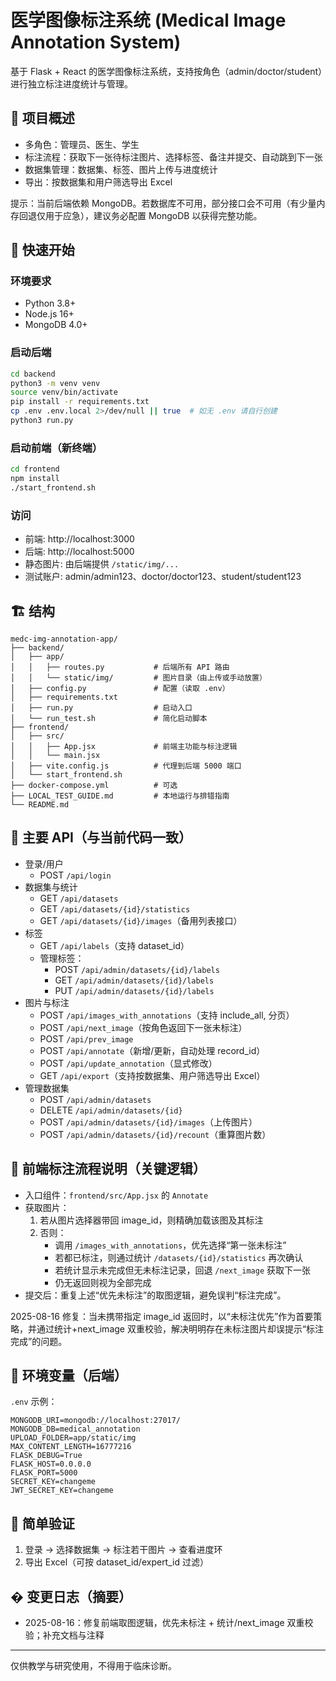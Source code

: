 # 医学图像标注系统 (Medical Image Annotation System)

基于 Flask + React 的医学图像标注系统，支持按角色（admin/doctor/student）进行独立标注进度统计与管理。

## 🎯 项目概述

- 多角色：管理员、医生、学生
- 标注流程：获取下一张待标注图片、选择标签、备注并提交、自动跳到下一张
- 数据集管理：数据集、标签、图片上传与进度统计
- 导出：按数据集和用户筛选导出 Excel

提示：当前后端依赖 MongoDB。若数据库不可用，部分接口会不可用（有少量内存回退仅用于应急），建议务必配置 MongoDB 以获得完整功能。

## 🚀 快速开始

### 环境要求
- Python 3.8+
- Node.js 16+
- MongoDB 4.0+

### 启动后端
```bash
cd backend
python3 -m venv venv
source venv/bin/activate
pip install -r requirements.txt
cp .env .env.local 2>/dev/null || true  # 如无 .env 请自行创建
python3 run.py
```

### 启动前端（新终端）
```bash
cd frontend
npm install
./start_frontend.sh
```

### 访问
- 前端: http://localhost:3000
- 后端: http://localhost:5000
- 静态图片: 由后端提供 `/static/img/...`
- 测试账户: admin/admin123、doctor/doctor123、student/student123

## 🏗️ 结构

```
medc-img-annotation-app/
├── backend/
│   ├── app/
│   │   ├── routes.py           # 后端所有 API 路由
│   │   └── static/img/         # 图片目录（由上传或手动放置）
│   ├── config.py               # 配置（读取 .env）
│   ├── requirements.txt
│   ├── run.py                  # 启动入口
│   └── run_test.sh             # 简化启动脚本
├── frontend/
│   ├── src/
│   │   ├── App.jsx             # 前端主功能与标注逻辑
│   │   └── main.jsx
│   ├── vite.config.js          # 代理到后端 5000 端口
│   └── start_frontend.sh
├── docker-compose.yml          # 可选
├── LOCAL_TEST_GUIDE.md         # 本地运行与排错指南
└── README.md
```

## 🔌 主要 API（与当前代码一致）

- 登录/用户
  - POST `/api/login`
- 数据集与统计
  - GET `/api/datasets`
  - GET `/api/datasets/{id}/statistics`
  - GET `/api/datasets/{id}/images`（备用列表接口）
- 标签
  - GET `/api/labels`（支持 dataset_id）
  - 管理标签：
    - POST `/api/admin/datasets/{id}/labels`
    - GET `/api/admin/datasets/{id}/labels`
    - PUT `/api/admin/datasets/{id}/labels`
- 图片与标注
  - POST `/api/images_with_annotations`（支持 include_all, 分页）
  - POST `/api/next_image`（按角色返回下一张未标注）
  - POST `/api/prev_image`
  - POST `/api/annotate`（新增/更新，自动处理 record_id）
  - POST `/api/update_annotation`（显式修改）
  - GET `/api/export`（支持按数据集、用户筛选导出 Excel）
- 管理数据集
  - POST `/api/admin/datasets`
  - DELETE `/api/admin/datasets/{id}`
  - POST `/api/admin/datasets/{id}/images`（上传图片）
  - POST `/api/admin/datasets/{id}/recount`（重算图片数）

## 🧭 前端标注流程说明（关键逻辑）

- 入口组件：`frontend/src/App.jsx` 的 `Annotate`
- 获取图片：
  1) 若从图片选择器带回 image_id，则精确加载该图及其标注
  2) 否则：
     - 调用 `/images_with_annotations`，优先选择“第一张未标注”
     - 若都已标注，则通过统计 `/datasets/{id}/statistics` 再次确认
     - 若统计显示未完成但无未标注记录，回退 `/next_image` 获取下一张
     - 仍无返回则视为全部完成
- 提交后：重复上述“优先未标注”的取图逻辑，避免误判“标注完成”。

2025-08-16 修复：当未携带指定 image_id 返回时，以“未标注优先”作为首要策略，并通过统计+next_image 双重校验，解决明明存在未标注图片却误提示“标注完成”的问题。

## 🔧 环境变量（后端）

`.env` 示例：
```env
MONGODB_URI=mongodb://localhost:27017/
MONGODB_DB=medical_annotation
UPLOAD_FOLDER=app/static/img
MAX_CONTENT_LENGTH=16777216
FLASK_DEBUG=True
FLASK_HOST=0.0.0.0
FLASK_PORT=5000
SECRET_KEY=changeme
JWT_SECRET_KEY=changeme
```

## 🧪 简单验证

1) 登录 -> 选择数据集 -> 标注若干图片 -> 查看进度环
2) 导出 Excel（可按 dataset_id/expert_id 过滤）

## � 变更日志（摘要）

- 2025-08-16：修复前端取图逻辑，优先未标注 + 统计/next_image 双重校验；补充文档与注释

---

仅供教学与研究使用，不得用于临床诊断。
